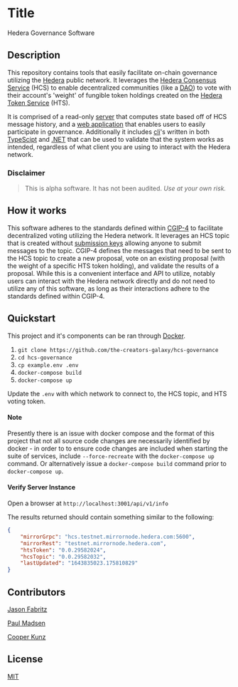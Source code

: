 # Title

Hedera Governance Software

## Description

This repository contains tools that easily facilitate on-chain governance utilizing the [Hedera](https://hedera.com) public network. It leverages the [Hedera Consensus Service](https://docs.hedera.com/guides/docs/sdks/consensus) (HCS) to enable decentralized communities (like a [DAO](https://ethereum.org/en/dao/)) to vote with their account's 'weight' of fungible token holdings created on the [Hedera Token Service](https://docs.hedera.com/guides/docs/sdks/tokens) (HTS).

It is comprised of a read-only [server](/server) that computes state based off of HCS message history, and a [web application](/webapp) that enables users to easily participate in governance. Additionally it includes [cli](/cli)'s written in both [TypeScipt](https://www.typescriptlang.org) and [.NET](https://docs.microsoft.com/en-us/dotnet/?WT.mc_id=dotnet-35129-website) that can be used to validate that the system works as intended, regardless of what client you are using to interact with the Hedera network. 

### Disclaimer

> This is alpha software. It has not been audited. *Use at your own risk.*

## How it works

This software adheres to the standards defined within [CGIP-4](https://github.com/the-creators-galaxy/creators-galaxy-improvement-proposals/blob/master/CGIP/cgip-4.md) to facilitate decentralized voting utilizing the Hedera network. It leverages an HCS topic that is created without [submission keys](https://docs.hedera.com/guides/docs/sdks/consensus/create-a-topic) allowing anyone to submit messages to the topic. CGIP-4 defines the messages that need to be sent to the HCS topic to create a new proposal, vote on an existing proposal (with the weight of a specific HTS token holding), and validate the results of a proposal. While this is a convenient interface and API to utilize, notably users can interact with the Hedera network directly and do not need to utilize any of this software, as long as their interactions adhere to the standards defined within CGIP-4. 

## Quickstart

This project and it's components can be ran through [Docker](https://www.docker.com).

1. `git clone https://github.com/the-creators-galaxy/hcs-governance`
2. `cd hcs-governance`
3. `cp example.env .env`
4. `docker-compose build`
5. `docker-compose up`

Update the `.env` with which network to connect to, the HCS topic, and HTS voting token. 

#### Note

Presently there is an issue with docker compose and the format of this project that not all source
code changes are necessarily identified by docker - in order to to ensure code changes are included when starting the suite of services, include `--force-recreate` with the `docker-compose up` command. Or alternatively issue a `docker-compose build` command prior to `docker-compose up`.

#### Verify Server Instance

Open a browser at `http://localhost:3001/api/v1/info`

The results returned should contain something similar to the following:

```json
{
    "mirrorGrpc": "hcs.testnet.mirrornode.hedera.com:5600",
    "mirrorRest": "testnet.mirrornode.hedera.com",
    "htsToken": "0.0.29582024",
    "hcsTopic": "0.0.29582032",
    "lastUpdated": "1643835023.175810829"
}
```

## Contributors 

[Jason Fabritz](https://twitter.com/bugbytesinc)

[Paul Madsen](https://twitter.com/paulmadsen)

[Cooper Kunz](https://twitter.com/cooper_kunz)

## License

[MIT](/LICENSE)